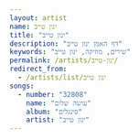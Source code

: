 ```yaml
---
layout: artist
name: ינון טייב
title: "ינון טייב"
description: "דף האמן ינון טייב"
keywords: "שירים, מוזיקה, ינון טייב"
permalink: /artists/ינון-טייב/
redirect_from:
  - /artists/list/ינון טייב
songs:
  - number: "32808"
    name: "עושה שלום"
    album: "סינגלים"
    artist: "ינון טייב"
---
```

